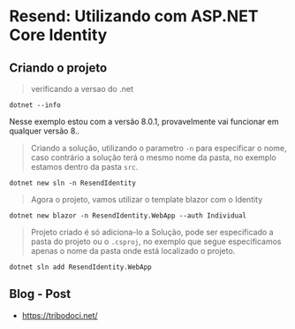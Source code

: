 # Resend: Utilizando com ASP.NET Core Identity

## Criando o projeto
> verificando a versao do .net
```shell
dotnet --info
```
Nesse exemplo estou com a versão 8.0.1, provavelmente vai funcionar em qualquer versão 8.*.*

> Criando a solução, utilizando o parametro ```-n``` para especificar o nome, caso contrário a solução terá o mesmo nome da pasta, no exemplo estamos dentro da pasta ```src```.
```shell
dotnet new sln -n ResendIdentity
```

> Agora o projeto, vamos utilizar o template blazor com o Identity

```shell
dotnet new blazor -n ResendIdentity.WebApp --auth Individual
```
> Projeto criado é só adiciona-lo a Solução, pode ser especificado a pasta do projeto ou o ```.csproj```, no exemplo que segue especificamos apenas o nome da pasta onde está localizado o projeto.
```shell
dotnet sln add ResendIdentity.WebApp
```
## Blog - Post
- https://tribodoci.net/

